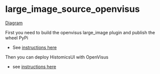 # large_image_source_openvisus

[Diagram](docs/diagram.png)

First you need to build the openvisus large_image plugin and publish the wheel PyPi
- See [instructions here](sources\openvisus\ReadMe.md)

Then you can deploy HistomicsUI with OpenVisus
- see [instructions here](Docker\ReadMe.md)


